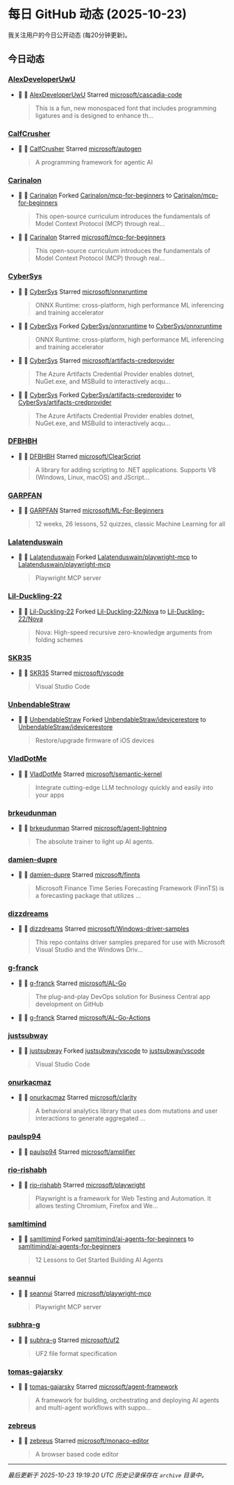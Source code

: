 # 每日 GitHub 动态 (2025-10-23)

我关注用户的今日公开动态 (每20分钟更新)。

## 今日动态

### [AlexDeveloperUwU](https://github.com/AlexDeveloperUwU)
- 🌟 👤 [AlexDeveloperUwU](https://github.com/AlexDeveloperUwU) Starred [microsoft/cascadia-code](https://github.com/microsoft/cascadia-code)
  > This is a fun, new monospaced font that includes programming ligatures and is designed to enhance th...

### [CalfCrusher](https://github.com/CalfCrusher)
- 🌟 👤 [CalfCrusher](https://github.com/CalfCrusher) Starred [microsoft/autogen](https://github.com/microsoft/autogen)
  > A programming framework for agentic AI

### [Carinalon](https://github.com/Carinalon)
- 🍴 👤 [Carinalon](https://github.com/Carinalon) Forked [Carinalon/mcp-for-beginners](https://github.com/Carinalon/mcp-for-beginners) to [Carinalon/mcp-for-beginners](https://github.com/Carinalon/mcp-for-beginners)
  > This open-source curriculum introduces the fundamentals of Model Context Protocol (MCP) through real...
- 🌟 👤 [Carinalon](https://github.com/Carinalon) Starred [microsoft/mcp-for-beginners](https://github.com/microsoft/mcp-for-beginners)
  > This open-source curriculum introduces the fundamentals of Model Context Protocol (MCP) through real...

### [CyberSys](https://github.com/CyberSys)
- 🌟 👤 [CyberSys](https://github.com/CyberSys) Starred [microsoft/onnxruntime](https://github.com/microsoft/onnxruntime)
  > ONNX Runtime: cross-platform, high performance ML inferencing and training accelerator
- 🍴 👤 [CyberSys](https://github.com/CyberSys) Forked [CyberSys/onnxruntime](https://github.com/CyberSys/onnxruntime) to [CyberSys/onnxruntime](https://github.com/CyberSys/onnxruntime)
  > ONNX Runtime: cross-platform, high performance ML inferencing and training accelerator
- 🌟 👤 [CyberSys](https://github.com/CyberSys) Starred [microsoft/artifacts-credprovider](https://github.com/microsoft/artifacts-credprovider)
  > The Azure Artifacts Credential Provider enables dotnet, NuGet.exe, and MSBuild to interactively acqu...
- 🍴 👤 [CyberSys](https://github.com/CyberSys) Forked [CyberSys/artifacts-credprovider](https://github.com/CyberSys/artifacts-credprovider) to [CyberSys/artifacts-credprovider](https://github.com/CyberSys/artifacts-credprovider)
  > The Azure Artifacts Credential Provider enables dotnet, NuGet.exe, and MSBuild to interactively acqu...

### [DFBHBH](https://github.com/DFBHBH)
- 🌟 👤 [DFBHBH](https://github.com/DFBHBH) Starred [microsoft/ClearScript](https://github.com/microsoft/ClearScript)
  > A library for adding scripting to .NET applications. Supports V8 (Windows, Linux, macOS) and JScript...

### [GARPFAN](https://github.com/GARPFAN)
- 🌟 👤 [GARPFAN](https://github.com/GARPFAN) Starred [microsoft/ML-For-Beginners](https://github.com/microsoft/ML-For-Beginners)
  > 12 weeks, 26 lessons, 52 quizzes, classic Machine Learning for all

### [Lalatenduswain](https://github.com/Lalatenduswain)
- 🍴 👤 [Lalatenduswain](https://github.com/Lalatenduswain) Forked [Lalatenduswain/playwright-mcp](https://github.com/Lalatenduswain/playwright-mcp) to [Lalatenduswain/playwright-mcp](https://github.com/Lalatenduswain/playwright-mcp)
  > Playwright MCP server

### [Lil-Duckling-22](https://github.com/Lil-Duckling-22)
- 🍴 👤 [Lil-Duckling-22](https://github.com/Lil-Duckling-22) Forked [Lil-Duckling-22/Nova](https://github.com/Lil-Duckling-22/Nova) to [Lil-Duckling-22/Nova](https://github.com/Lil-Duckling-22/Nova)
  > Nova: High-speed recursive zero-knowledge arguments from folding schemes

### [SKR35](https://github.com/SKR35)
- 🌟 👤 [SKR35](https://github.com/SKR35) Starred [microsoft/vscode](https://github.com/microsoft/vscode)
  > Visual Studio Code

### [UnbendableStraw](https://github.com/UnbendableStraw)
- 🍴 👤 [UnbendableStraw](https://github.com/UnbendableStraw) Forked [UnbendableStraw/idevicerestore](https://github.com/UnbendableStraw/idevicerestore) to [UnbendableStraw/idevicerestore](https://github.com/UnbendableStraw/idevicerestore)
  > Restore/upgrade firmware of iOS devices

### [VladDotMe](https://github.com/VladDotMe)
- 🌟 👤 [VladDotMe](https://github.com/VladDotMe) Starred [microsoft/semantic-kernel](https://github.com/microsoft/semantic-kernel)
  > Integrate cutting-edge LLM technology quickly and easily into your apps

### [brkeudunman](https://github.com/brkeudunman)
- 🌟 👤 [brkeudunman](https://github.com/brkeudunman) Starred [microsoft/agent-lightning](https://github.com/microsoft/agent-lightning)
  > The absolute trainer to light up AI agents.

### [damien-dupre](https://github.com/damien-dupre)
- 🌟 👤 [damien-dupre](https://github.com/damien-dupre) Starred [microsoft/finnts](https://github.com/microsoft/finnts)
  > Microsoft Finance Time Series Forecasting Framework (FinnTS) is a forecasting package that utilizes ...

### [dizzdreams](https://github.com/dizzdreams)
- 🌟 👤 [dizzdreams](https://github.com/dizzdreams) Starred [microsoft/Windows-driver-samples](https://github.com/microsoft/Windows-driver-samples)
  > This repo contains driver samples prepared for use with Microsoft Visual Studio and the Windows Driv...

### [g-franck](https://github.com/g-franck)
- 🌟 👤 [g-franck](https://github.com/g-franck) Starred [microsoft/AL-Go](https://github.com/microsoft/AL-Go)
  > The plug-and-play DevOps solution for Business Central app development on GitHub
- 🌟 👤 [g-franck](https://github.com/g-franck) Starred [microsoft/AL-Go-Actions](https://github.com/microsoft/AL-Go-Actions)

### [justsubway](https://github.com/justsubway)
- 🍴 👤 [justsubway](https://github.com/justsubway) Forked [justsubway/vscode](https://github.com/justsubway/vscode) to [justsubway/vscode](https://github.com/justsubway/vscode)
  > Visual Studio Code

### [onurkacmaz](https://github.com/onurkacmaz)
- 🌟 👤 [onurkacmaz](https://github.com/onurkacmaz) Starred [microsoft/clarity](https://github.com/microsoft/clarity)
  > A behavioral analytics library that uses dom mutations and user interactions to generate aggregated ...

### [paulsp94](https://github.com/paulsp94)
- 🌟 👤 [paulsp94](https://github.com/paulsp94) Starred [microsoft/amplifier](https://github.com/microsoft/amplifier)

### [rio-rishabh](https://github.com/rio-rishabh)
- 🌟 👤 [rio-rishabh](https://github.com/rio-rishabh) Starred [microsoft/playwright](https://github.com/microsoft/playwright)
  > Playwright is a framework for Web Testing and Automation. It allows testing Chromium, Firefox and We...

### [samltimind](https://github.com/samltimind)
- 🍴 👤 [samltimind](https://github.com/samltimind) Forked [samltimind/ai-agents-for-beginners](https://github.com/samltimind/ai-agents-for-beginners) to [samltimind/ai-agents-for-beginners](https://github.com/samltimind/ai-agents-for-beginners)
  > 12 Lessons to Get Started Building AI Agents

### [seannui](https://github.com/seannui)
- 🌟 👤 [seannui](https://github.com/seannui) Starred [microsoft/playwright-mcp](https://github.com/microsoft/playwright-mcp)
  > Playwright MCP server

### [subhra-g](https://github.com/subhra-g)
- 🌟 👤 [subhra-g](https://github.com/subhra-g) Starred [microsoft/uf2](https://github.com/microsoft/uf2)
  > UF2 file format specification

### [tomas-gajarsky](https://github.com/tomas-gajarsky)
- 🌟 👤 [tomas-gajarsky](https://github.com/tomas-gajarsky) Starred [microsoft/agent-framework](https://github.com/microsoft/agent-framework)
  > A framework for building, orchestrating and deploying AI agents and multi-agent workflows with suppo...

### [zebreus](https://github.com/zebreus)
- 🌟 👤 [zebreus](https://github.com/zebreus) Starred [microsoft/monaco-editor](https://github.com/microsoft/monaco-editor)
  > A browser based code editor


---
*最后更新于 2025-10-23 19:19:20 UTC*
*历史记录保存在 `archive` 目录中。*
